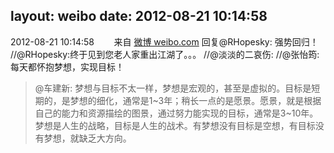 layout: weibo
date: 2012-08-21 10:14:58
---
<meta name="referrer" content="no-referrer" />

2012-08-21 10:14:58  &nbsp;&nbsp;&nbsp;&nbsp;&nbsp;&nbsp; 来自 <a href="http://weibo.com/" rel="nofollow">微博 weibo.com</a>
回复@RHopesky: 强势回归！ //@RHopesky:终于见到您老人家重出江湖了。。。 //@淡淡的二哀伤: //@张怡筠: 每天都怀抱梦想，实现目标！
>  @车建新: 梦想与目标不太一样，梦想是宏观的，甚至是虚拟的。目标是短期的，是梦想的细化，通常是1~3年；稍长一点的是愿景。愿景，就是根据自己的能力和资源描绘的图景，通过努力能实现的目标，通常是3~10年。梦想是人生的战略，目标是人生的战术。有梦想没有目标是空想，有目标没有梦想，就缺乏大方向。 ​​​
